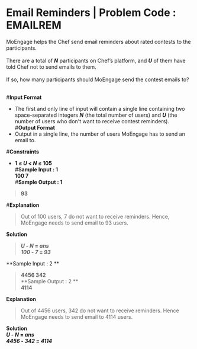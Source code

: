 # Email Reminders | Problem Code : EMAILREM


MoEngage helps the Chef send email reminders about rated contests to the participants.<br/><br/>
There are a total of **_N_** participants on Chef’s platform, and **_U_** of them have told Chef not to send emails to them.<br/><br/>
If so, how many participants should MoEngage send the contest emails to?<br/><br/>

#**Input Format**<br/>
- The first and only line of input will contain a single line containing two space-separated integers ***N*** (the total number of users) and ***U*** (the number of users who don't want to receive contest reminders).<br/>
#**Output Format**<br/>
- Output in a single line, the number of users MoEngage has to send an email to.<br/>

#**Constraints**<br/>
- **1 ≤ _U_ < _N_ ≤ 105**<br/>
#**Sample Input : 1**<br/>
 **100 7**<br/>
#**Sample Output : 1**<br/>
> **93**<br/>

#**Explanation**<br/>
> Out of 100 users, 7 do not want to receive reminders. Hence, MoEngage needs to send email to 93 users.<br/>

**Solution**<br/>
> **_U_ - _N_ = _ans_**<br/>
> **_100_ - _7_ = _93_**<br/>

**Sample Input : 2 **<br/>
> **4456 342**<br/>
**Sample Output : 2 **<br/>
> **4114**<br/>

**Explanation**<br/>
> Out of 4456 users, 342 do not want to receive reminders. Hence MoEngage needs to send email to 4114 users.

**Solution**<br/>
**_U_ - _N_ = _ans_**<br/>
**_4456_ - _342_ = _4114_**<br/>
